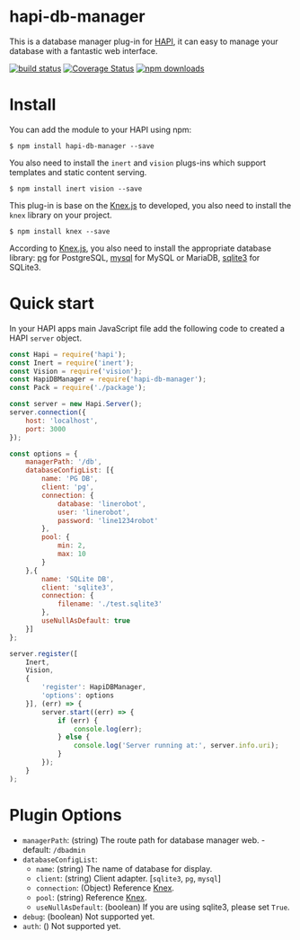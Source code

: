 # hapi-db-manager
This is a database manager plug-in for [HAPI](http://hapijs.com/), it can easy to manage your database with a fantastic web interface.

[![build status](https://img.shields.io/travis/starlightslo/hapi-db-manager.svg?style=flat-square)](http://travis-ci.org/starlightslo/hapi-db-manager)
[![Coverage Status](https://coveralls.io/repos/github/starlightslo/hapi-db-manager/badge.svg?branch=master)](https://coveralls.io/github/starlightslo/hapi-db-manager)
[![npm downloads](https://img.shields.io/npm/dm/hapi-db-manager.svg?style=flat-square)](https://www.npmjs.com/package/hapi-db-manager)

# Install

You can add the module to your HAPI using npm:

    $ npm install hapi-db-manager --save


You also need to install the `inert` and `vision` plugs-ins which support templates and static content serving.

    $ npm install inert vision --save


This plug-in is base on the [Knex.js](http://knexjs.org/) to developed, you also need to install the `knex` library on your project.

    $ npm install knex --save


According to [Knex.js](http://knexjs.org/), you also need to install the appropriate database library: [pg](https://www.npmjs.com/package/pg) for PostgreSQL, [mysql](https://www.npmjs.com/package/mysql) for MySQL or MariaDB, [sqlite3](https://www.npmjs.com/package/sqlite3) for SQLite3.

# Quick start

In your HAPI apps main JavaScript file add the following code to created a HAPI `server` object.

```Javascript
const Hapi = require('hapi');
const Inert = require('inert');
const Vision = require('vision');
const HapiDBManager = require('hapi-db-manager');
const Pack = require('./package');

const server = new Hapi.Server();
server.connection({
    host: 'localhost',
    port: 3000
});

const options = {
    managerPath: '/db',
    databaseConfigList: [{
        name: 'PG DB',
        client: 'pg',
        connection: {
            database: 'linerobot',
            user: 'linerobot',
            password: 'line1234robot'
        },
        pool: {
            min: 2,
            max: 10
        }
    },{
        name: 'SQLite DB',
        client: 'sqlite3',
        connection: {
            filename: './test.sqlite3'
        },
        useNullAsDefault: true
    }]
};

server.register([
    Inert,
    Vision,
    {
        'register': HapiDBManager,
        'options': options
    }], (err) => {
        server.start((err) => {
            if (err) {
                console.log(err);
            } else {
                console.log('Server running at:', server.info.uri);
            }
        });
    }
);
```

# Plugin Options

* `managerPath`: (string) The route path for database manager web. - default: `/dbadmin`
* `databaseConfigList`:
  * `name`: (string) The name of database for display.
  * `client`: (string) Client adapter. [`sqlite3`, `pg`, `mysql`]
  * `connection`: (Object) Reference [Knex](http://knexjs.org/#Installation-client).
  * `pool`: (string) Reference [Knex](http://knexjs.org/#Installation-client).
  * `useNullAsDefault`: (boolean) If you are using sqlite3, please set `True`.
* `debug`: (boolean) Not supported yet.
* `auth`: () Not supported yet.
